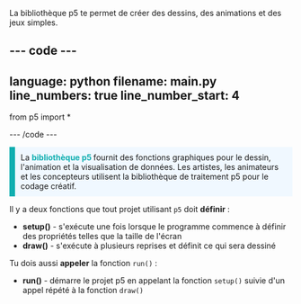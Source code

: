 La bibliothèque p5 te permet de créer des dessins, des animations et des jeux simples.

--- code ---
---
language: python 
filename: main.py 
line_numbers: true
line_number_start: 4
---

from p5 import *

--- /code ---

<p style="border-left: solid; border-width:10px; border-color: #0faeb0; background-color: aliceblue; padding: 10px;">
La <span style="color: #0faeb0; font-weight: bold;">bibliothèque p5 </span> fournit des fonctions graphiques pour le dessin, l'animation et la visualisation de données. Les artistes, les animateurs et les concepteurs utilisent la bibliothèque de traitement p5 pour le codage créatif.</p>

Il y a deux fonctions que tout projet utilisant `p5` doit **définir** :
+ **setup()** - s'exécute une fois lorsque le programme commence à définir des propriétés telles que la taille de l'écran
+ **draw()** - s'exécute à plusieurs reprises et définit ce qui sera dessiné

Tu dois aussi **appeler** la fonction `run()` :
+ **run()** - démarre le projet p5 en appelant la fonction `setup()` suivie d'un appel répété à la fonction `draw()`

